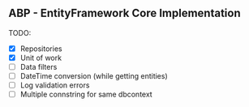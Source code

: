 ﻿ABP - EntityFramework Core Implementation
-----------------------------------------

TODO:

- [x] Repositories
- [x] Unit of work
- [ ] Data filters
- [ ] DateTime conversion (while getting entities)
- [ ] Log validation errors
- [ ] Multiple connstring for same dbcontext